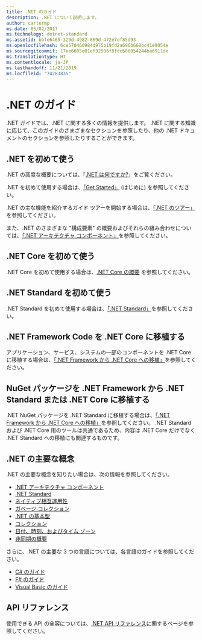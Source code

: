 ```yaml
---
title: .NET のガイド
description: .NET について説明します。
author: cartermp
ms.date: 05/02/2017
ms.technology: dotnet-standard
ms.assetid: bbfe6465-329d-4982-869d-472e7ef85d93
ms.openlocfilehash: 6ce570460984d975b19fd2a696b668bc41e9054e
ms.sourcegitcommit: 17ee6605e01ef32506f8fdc686954244ba6911de
ms.translationtype: HT
ms.contentlocale: ja-JP
ms.lasthandoff: 11/21/2019
ms.locfileid: "74283835"
---
```

# <a name="net-guide"></a>.NET のガイド

.NET ガイドでは、.NET に関する多くの情報を提供します。  .NET に関する知識に応じて、このガイドのさまざまなセクションを参照したり、他の .NET ドキュメントのセクションを参照したりすることができます。

## <a name="new-to-net"></a>.NET を初めて使う

.NET の高度な概要については、「[.NET は何ですか?](https://dotnet.microsoft.com/learn/dotnet/what-is-dotnet)」をご覧ください。

.NET を初めて使用する場合は、[「Get Started」](get-started.md) (はじめに) を参照してください。

.NET の主な機能を紹介するガイド ツアーを開始する場合は、[「.NET のツアー」](tour.md)を参照してください。

また、.NET のさまざまな "構成要素" の概要およびそれらの組み合わせについては、[「.NET アーキテクチャ コンポーネント」](components.md)を参照してください。

## <a name="new-to-net-core"></a>.NET Core を初めて使う

.NET Core を初めて使用する場合は、[.NET Core の概要](../core/get-started.md) を参照してください。

## <a name="new-to-net-standard"></a>.NET Standard を初めて使う

.NET Standard を初めて使用する場合は、[「.NET Standard」](net-standard.md)を参照してください。

## <a name="porting-net-framework-code-to-net-core"></a>.NET Framework Code を .NET Core に移植する

アプリケーション、サービス、システムの一部のコンポーネントを .NET Core に移植する場合は、[「.NET Framework から .NET Core への移植」](../core/porting/index.md)を参照してください。

## <a name="porting-a-nuget-package-from-net-framework-to-net-standard-or-net-core"></a>NuGet パッケージを .NET Framework から .NET Standard または .NET Core に移植する

.NET NuGet パッケージを .NET Standard に移植する場合は、[「.NET Framework から .NET Core への移植」](../core/porting/index.md)を参照してください。  .NET Standard および .NET Core 用のツールは共通であるため、内容は .NET Core だけでなく .NET Standard への移植にも関連するものです。

## <a name="interested-in-major-net-concepts"></a>.NET の主要な概念

.NET の主要な概念を知りたい場合は、次の情報を参照してください。

* [.NET アーキテクチャ コンポーネント](components.md)
* [.NET Standard](net-standard.md)
* [ネイティブ相互運用性](native-interop/index.md)
* [ガベージ コレクション](garbage-collection/index.md)
* [.NET の基本型](base-types/index.md)
* [コレクション](collections/index.md)
* [日付、時刻、およびタイム ゾーン](datetime/index.md)
* [非同期の概要](async.md)

さらに、.NET の主要な 3 つの言語については、各言語のガイドを参照してください。

* [C# のガイド](../csharp/index.yml)
* [F# のガイド](../fsharp/index.md)
* [Visual Basic のガイド](../visual-basic/index.md)

## <a name="api-reference"></a>API リファレンス

使用できる API の全容については、[.NET API リファレンス](../../api/index.md)に関するページを参照してください。
